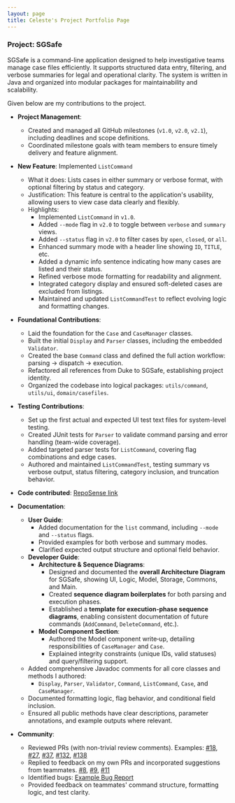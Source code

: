 ```yaml
---
layout: page
title: Celeste's Project Portfolio Page
---
```


### Project: SGSafe

SGSafe is a command-line application designed to help investigative teams manage case files efficiently. It supports structured data entry, filtering, and verbose summaries for legal and operational clarity. The system is written in Java and organized into modular packages for maintainability and scalability.

Given below are my contributions to the project.

* **Project Management**:
    * Created and managed all GitHub milestones (`v1.0`, `v2.0`, `v2.1`), including deadlines and scope definitions.
    * Coordinated milestone goals with team members to ensure timely delivery and feature alignment.

* **New Feature**: Implemented `ListCommand`
    * What it does: Lists cases in either summary or verbose format, with optional filtering by status and category.
    * Justification: This feature is central to the application's usability, allowing users to view case data clearly and flexibly.
    * Highlights:
        * Implemented `ListCommand` in `v1.0`.
        * Added `--mode` flag in `v2.0` to toggle between `verbose` and `summary` views.
        * Added `--status` flag in `v2.0` to filter cases by `open`, `closed`, or `all`.
        * Enhanced summary mode with a header line showing `ID`, `TITLE`, etc.
        * Added a dynamic info sentence indicating how many cases are listed and their status.
        * Refined verbose mode formatting for readability and alignment.
        * Integrated category display and ensured soft-deleted cases are excluded from listings.
        * Maintained and updated `ListCommandTest` to reflect evolving logic and formatting changes.

* **Foundational Contributions**:
    * Laid the foundation for the `Case` and `CaseManager` classes.
    * Built the initial `Display` and `Parser` classes, including the embedded `Validator`.
    * Created the base `Command` class and defined the full action workflow: parsing → dispatch → execution.
    * Refactored all references from Duke to SGSafe, establishing project identity.
    * Organized the codebase into logical packages: `utils/command`, `utils/ui`, `domain/casefiles`.

* **Testing Contributions**:
    * Set up the first actual and expected UI test text files for system-level testing.
    * Created JUnit tests for `Parser` to validate command parsing and error handling (team-wide coverage).
    * Added targeted parser tests for `ListCommand`, covering flag combinations and edge cases.
    * Authored and maintained `ListCommandTest`, testing summary vs verbose output, status filtering, category inclusion, and truncation behavior.

* **Code contributed**: [RepoSense link](https://nus-cs2113-ay2526s1.github.io/tp-dashboard/?search=xelisce&sort=groupTitle&sortWithin=title&timeframe=commit&mergegroup=&groupSelect=groupByRepos&breakdown=true&checkedFileTypes=docs~functional-code~test-code~other&since=2025-09-19T00%3A00%3A00&filteredFileName=&tabOpen=true&tabType=authorship&tabAuthor=xelisce&tabRepo=AY2526S1-CS2113-W13-3%2Ftp%5Bmaster%5D&authorshipIsMergeGroup=false&authorshipFileTypes=docs~functional-code~test-code~other&authorshipIsBinaryFileTypeChecked=false&authorshipIsIgnoredFilesChecked=false)

* **Documentation**:
    * **User Guide**:
        * Added documentation for the `list` command, including `--mode` and `--status` flags.
        * Provided examples for both verbose and summary modes.
        * Clarified expected output structure and optional field behavior.
    * **Developer Guide**:
      * **Architecture & Sequence Diagrams**:
          * Designed and documented the **overall Architecture Diagram** for SGSafe, showing UI, Logic, Model, Storage, Commons, and Main.
          * Created **sequence diagram boilerplates** for both parsing and execution phases.
          * Established a **template for execution‑phase sequence diagrams**, enabling consistent documentation of future commands (`AddCommand`, `DeleteCommand`, etc.).
      * **Model Component Section**:
          * Authored the Model component write‑up, detailing responsibilities of `CaseManager` and `Case`.
          * Explained integrity constraints (unique IDs, valid statuses) and query/filtering support.
    * Added comprehensive Javadoc comments for all core classes and methods I authored:
        * `Display`, `Parser`, `Validator`, `Command`, `ListCommand`, `Case`, and `CaseManager`.
    * Documented formatting logic, flag behavior, and conditional field inclusion.
    * Ensured all public methods have clear descriptions, parameter annotations, and example outputs where relevant.

* **Community**:
    * Reviewed PRs (with non-trivial review comments). Examples: [#18](https://github.com/AY2526S1-CS2113-W13-3/tp/pull/18), [#27](https://github.com/AY2526S1-CS2113-W13-3/tp/pull/27), [#37](https://github.com/AY2526S1-CS2113-W13-3/tp/pull/37), [#132](https://github.com/AY2526S1-CS2113-W13-3/tp/pull/132), [#138](https://github.com/AY2526S1-CS2113-W13-3/tp/pull/138)
    * Replied to feedback on my own PRs and incorporated suggestions from teammates. [#8](https://github.com/AY2526S1-CS2113-W13-3/tp/pull/8), [#9](https://github.com/AY2526S1-CS2113-W13-3/tp/pull/9), [#11](https://github.com/AY2526S1-CS2113-W13-3/tp/pull/11)
    * Identified bugs: [Example Bug Report](https://github.com/AY2526S1-CS2113-W13-3/tp/issues/72)
    * Provided feedback on teammates' command structure, formatting logic, and test clarity.
